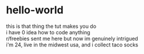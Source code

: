 # hello-world
this is that thing the tut makes you do <br>
i have 0 idea how to code anything <br>
r/freebies sent me here but now im genuinely intrigued <br>
i'm 24, live in the midwest usa, and i collect taco socks

